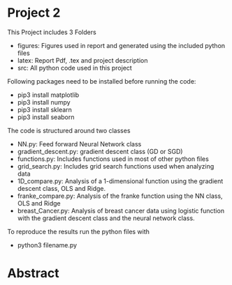 # Project 2

This Project includes 3 Folders
- figures:  Figures used in report and generated using the included python files
- latex:    Report Pdf, .tex and project description 
- src:      All python code used in this project 

Following packages need to be installed before running the code:
- pip3 install matplotlib
- pip3 install numpy 
- pip3 install sklearn
- pip3 install seaborn

The code is structured around two classes
- NN.py: Feed forward Neural Network class
- gradient_descent.py: gradient descent class (GD or SGD)
- functions.py: Includes functions used in most of other python files
- grid_search.py: Includes grid search functions used when analyzing data
- 1D_compare.py: Analysis of a 1-dimensional function using the gradient descent class, OLS and Ridge.
- franke_compare.py: Analysis of the franke function using the NN class, OLS and Ridge 
- breast_Cancer.py: Analysis of breast cancer data using logistic function with the gradient descent class and the neural network class.

To reproduce the results run the python files with
- python3 filename.py  


# Abstract
